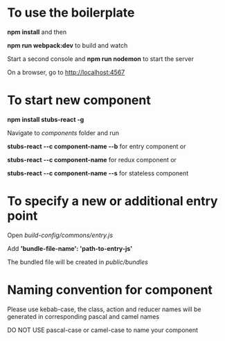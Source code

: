 To use the boilerplate
======================

**npm install** and then

**npm run webpack:dev** to build and watch

Start a second console and **npm run nodemon** to start the server

On a browser, go to <http://localhost:4567>

To start new component
======================

**npm install stubs-react -g**

Navigate to *components* folder and run

**stubs-react --c component-name --b** for entry component or

**stubs-react --c component-name** for redux component or

**stubs-react --c component-name --s** for stateless component

To specify a new or additional entry point
==========================================

Open *build-config/commons/entry.js*

Add **'bundle-file-name': 'path-to-entry-js'**

The bundled file will be created in *public/bundles*

Naming convention for component
===============================

Please use kebab-case, the class, action and reducer names will be generated in corresponding pascal and camel names

DO NOT USE pascal-case or camel-case to name your component
